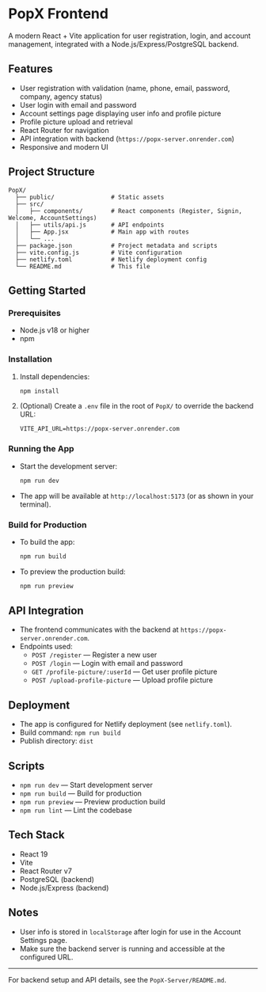 # PopX Frontend

A modern React + Vite application for user registration, login, and account management, integrated with a Node.js/Express/PostgreSQL backend.

## Features
- User registration with validation (name, phone, email, password, company, agency status)
- User login with email and password
- Account settings page displaying user info and profile picture
- Profile picture upload and retrieval
- React Router for navigation
- API integration with backend (`https://popx-server.onrender.com`)
- Responsive and modern UI

## Project Structure
```
PopX/
  ├── public/                # Static assets
  ├── src/
  │   ├── components/        # React components (Register, Signin, Welcome, AccountSettings)
  │   ├── utils/api.js       # API endpoints
  │   ├── App.jsx            # Main app with routes
  │   └── ...
  ├── package.json           # Project metadata and scripts
  ├── vite.config.js         # Vite configuration
  ├── netlify.toml           # Netlify deployment config
  └── README.md              # This file
```

## Getting Started

### Prerequisites
- Node.js v18 or higher
- npm

### Installation
1. Install dependencies:
   ```bash
   npm install
   ```
2. (Optional) Create a `.env` file in the root of `PopX/` to override the backend URL:
   ```env
   VITE_API_URL=https://popx-server.onrender.com
   ```

### Running the App
- Start the development server:
  ```bash
  npm run dev
  ```
- The app will be available at `http://localhost:5173` (or as shown in your terminal).

### Build for Production
- To build the app:
  ```bash
  npm run build
  ```
- To preview the production build:
  ```bash
  npm run preview
  ```

## API Integration
- The frontend communicates with the backend at `https://popx-server.onrender.com`.
- Endpoints used:
  - `POST /register` — Register a new user
  - `POST /login` — Login with email and password
  - `GET /profile-picture/:userId` — Get user profile picture
  - `POST /upload-profile-picture` — Upload profile picture

## Deployment
- The app is configured for Netlify deployment (see `netlify.toml`).
- Build command: `npm run build`
- Publish directory: `dist`

## Scripts
- `npm run dev` — Start development server
- `npm run build` — Build for production
- `npm run preview` — Preview production build
- `npm run lint` — Lint the codebase

## Tech Stack
- React 19
- Vite
- React Router v7
- PostgreSQL (backend)
- Node.js/Express (backend)

## Notes
- User info is stored in `localStorage` after login for use in the Account Settings page.
- Make sure the backend server is running and accessible at the configured URL.

---

For backend setup and API details, see the `PopX-Server/README.md`.
